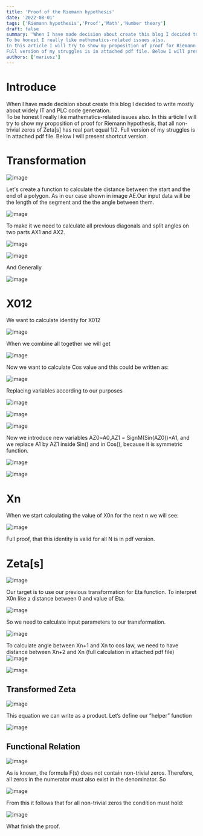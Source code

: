 ```yaml
---
title: 'Proof of the Riemann hypothesis'
date: '2022-08-01'
tags: ['Riemann hypothesis','Proof','Math','Number theory']
draft: false
summary: 'When I have made decision about create this blog I decided to write mostly about widely IT and PLC code generation.  
To be honest I really like mathematics-related issues also.
In this article I will try to show my proposition of proof for Riemann hypothesis, that all non-trivial zeros of Zeta[s] has real part equal 1/2.
Full version of my struggles is in attached pdf file. Below I will present shortcut version.'
authors: ['mariusz']
---
```


# Introduce

When I have made decision about create this blog I decided to write mostly about widely IT and PLC code generation.  
To be honest I really like mathematics-related issues also.
In this article I will try to show my proposition of proof for Riemann hypothesis, that all non-trivial zeros of Zeta[s] has real part equal 1/2.
Full version of my struggles is in attached pdf file. Below I will present shortcut version.

# Transformation

![image](/blog/zeta-proof/Images/1_Visualize.jpg?style=centerme)

Let's create a function to calculate the distance between the start and the end of a polygon.
As in our case shown in image AE.Our input data will be the length of the segment and the
the angle between them.

![image](/blog/zeta-proof/Images/1_Diagonals.jpg?style=centerme)

To make it we need to calculate all previous diagonals and split angles on two parts AX1 and AX2.

![image](/blog/zeta-proof/Maths/X01_General.jpg?style=centerme)

![image](/blog/zeta-proof/Maths/X012_General.jpg?style=centerme)

And Generally

![image](/blog/zeta-proof/Maths/General.jpg?style=centerme)

# X012

We want to calculate identity for X012

![image](/blog/zeta-proof/Maths/X012_General.jpg?style=centerme)

When we combine all together we will get

![image](/blog/zeta-proof/Maths/X012/1.jpg?style=centerme)

Now we want to calculate Cos value and this could be written as:

![image](/blog/zeta-proof/Maths/X012/2.jpg?style=centerme)

Replacing variables according to our purposes

![image](/blog/zeta-proof/Maths/X012/3.jpg?style=centerme)

![image](/blog/zeta-proof/Maths/X012/4.jpg?style=centerme)

![image](/blog/zeta-proof/Maths/X012/5.jpg?style=centerme)

Now we introduce new variables AZ0=A0,AZ1 = SignM(Sin(AZ0))\*A1, and
we replace A1 by AZ1 inside Sin() and in Cos(), because it is symmetric function.

![image](/blog/zeta-proof/Maths/X012/6.jpg?style=centerme)

![image](/blog/zeta-proof/Maths/X012/7.jpg?style=centerme)

# Xn

When we start calculating the value of X0n for the next n we will see:

![image](/blog/zeta-proof/Maths/Xn/General.jpg?style=centerme)

Full proof, that this identity is valid for all N is in pdf version.

# Zeta[s]

![image](/blog/zeta-proof/Maths/Zeta/Definition.jpg?style=centerme)

Our target is to use our previous transformation for Eta function.
To interpret X0n like a distance between 0 and value of Eta.

![image](/blog/zeta-proof/Maths/Zeta/LimXon.jpg?style=centerme)

So we need to calculate input parameters to our transformation.

![image](/blog/zeta-proof/Maths/Zeta/Xn+1.jpg?style=centerme)

To calculate angle between Xn+1 and Xn to cos law,
we need to have distance between Xn+2 and Xn (full calculation in attached pdf file)
![image](/blog/zeta-proof/Maths/Zeta/Xn+2.jpg?style=centerme)

![image](/blog/zeta-proof/Maths/Zeta/An.jpg?style=centerme)

## Transformed Zeta

![image](/blog/zeta-proof/Maths/Zeta/ZetaFormula.jpg?style=centerme)

This equation we can write as a product. Let’s define our ”helper” function

![image](/blog/zeta-proof/Maths/Zeta/Helper.jpg?style=centerme)

## Functional Relation

![image](/blog/zeta-proof/Maths/Zeta/FunctionalRelation.jpg?style=centerme)

As is known, the formula F(s) does not contain non-trivial zeros. Therefore,
all zeros in the numerator must also exist in the denominator. So

![image](/blog/zeta-proof/Maths/Zeta/AbsFunctionalRelation.jpg?style=centerme)

From this it follows that for all non-trivial zeros the condition must hold:

![image](/blog/zeta-proof/Maths/Zeta/y-1.jpg?style=centerme)

What finish the proof.
